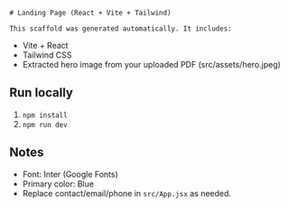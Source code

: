     # Landing Page (React + Vite + Tailwind)

    This scaffold was generated automatically. It includes:

- Vite + React
- Tailwind CSS
- Extracted hero image from your uploaded PDF (src/assets/hero.jpeg)

## Run locally

1. `npm install`
2. `npm run dev`

## Notes
- Font: Inter (Google Fonts)
- Primary color: Blue
- Replace contact/email/phone in `src/App.jsx` as needed.
